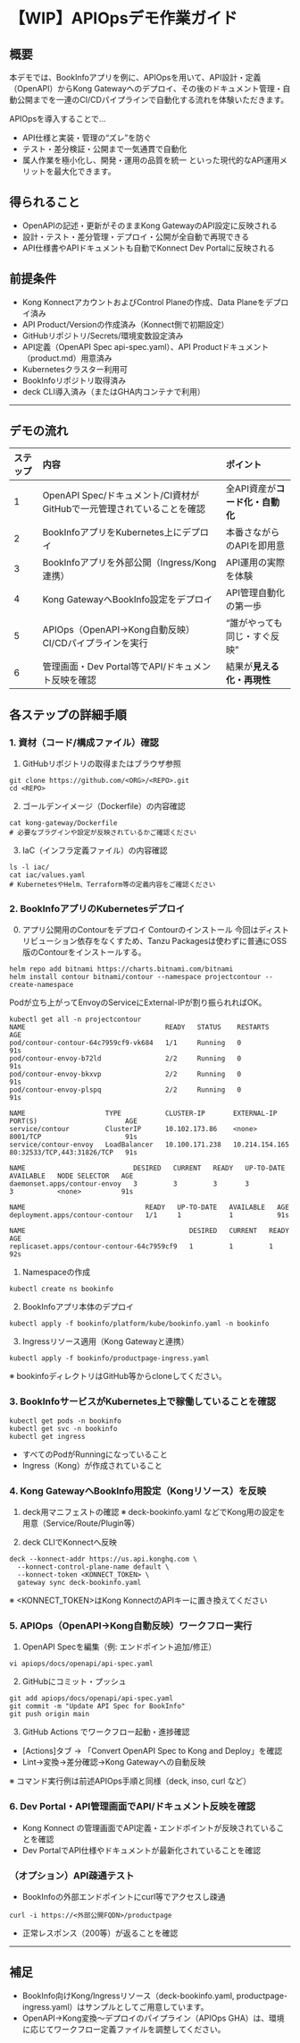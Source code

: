 # 【WIP】APIOpsデモ作業ガイド

## 概要
本デモでは、BookInfoアプリを例に、APIOpsを用いて、API設計・定義（OpenAPI）からKong Gatewayへのデプロイ、その後のドキュメント管理・自動公開までを一連のCI/CDパイプラインで自動化する流れを体験いただきます。

APIOpsを導入することで…
- API仕様と実装・管理の“ズレ”を防ぐ
- テスト・差分検証・公開まで一気通貫で自動化
- 属人作業を極小化し、開発・運用の品質を統一
といった現代的なAPI運用メリットを最大化できます。



## 得られること
- OpenAPIの記述・更新がそのままKong GatewayのAPI設定に反映される
- 設計・テスト・差分管理・デプロイ・公開が全自動で再現できる
- API仕様書やAPIドキュメントも自動でKonnect Dev Portalに反映される



## 前提条件
- Kong KonnectアカウントおよびControl Planeの作成、Data Planeをデプロイ済み
- API Product/Versionの作成済み（Konnect側で初期設定）
- GitHubリポジトリ/Secrets/環境変数設定済み
- API定義（OpenAPI Spec api-spec.yaml）、API Productドキュメント（product.md）用意済み
- Kubernetesクラスター利用可
- BookInfoリポジトリ取得済み
- deck CLI導入済み（またはGHA内コンテナで利用）

---

## デモの流れ
| ステップ | 内容                                     | ポイント            |
| :--- | :------------------------------------- | :-------------- |
| 1    | OpenAPI Spec/ドキュメント/CI資材がGitHubで一元管理されていることを確認     | 全API資産が**コード化・自動化**       |
| 2    | BookInfoアプリをKubernetes上にデプロイ           | 本番さながらのAPIを即用意  |
| 3    | BookInfoアプリを外部公開（Ingress/Kong連携）       | API運用の実際を体験     |
| 4    | Kong GatewayへBookInfo設定をデプロイ           | API管理自動化の第一歩    |
| 5    | APIOps（OpenAPI→Kong自動反映）CI/CDパイプラインを実行 | “誰がやっても同じ・すぐ反映” |
| 6    | 管理画面・Dev Portal等でAPI/ドキュメント反映を確認       | 結果が**見える化・再現性** |



## 各ステップの詳細手順

### 1.  資材（コード/構成ファイル）確認
1. GitHubリポジトリの取得またはブラウザ参照
```
git clone https://github.com/<ORG>/<REPO>.git
cd <REPO>
```

2. ゴールデンイメージ（Dockerfile）の内容確認
```
cat kong-gateway/Dockerfile
# 必要なプラグインや設定が反映されているかご確認ください
```

3. IaC（インフラ定義ファイル）の内容確認
```
ls -l iac/
cat iac/values.yaml
# KubernetesやHelm、Terraform等の定義内容をご確認ください
```


### 2. BookInfoアプリのKubernetesデプロイ
0. アプリ公開用のContourをデプロイ
Contourのインストール
今回はディストリビューション依存をなくすため、Tanzu Packagesは使わずに普通にOSS版のContourをインストールする。

```
helm repo add bitnami https://charts.bitnami.com/bitnami
helm install contour bitnami/contour --namespace projectcontour --create-namespace
```
Podが立ち上がってEnvoyのServiceにExternal-IPが割り振られればOK。
```
kubectl get all -n projectcontour
NAME                                   READY   STATUS    RESTARTS   AGE
pod/contour-contour-64c7959cf9-vk684   1/1     Running   0          91s
pod/contour-envoy-b72ld                2/2     Running   0          91s
pod/contour-envoy-bkxvp                2/2     Running   0          91s
pod/contour-envoy-plspq                2/2     Running   0          91s

NAME                    TYPE           CLUSTER-IP       EXTERNAL-IP      PORT(S)                      AGE
service/contour         ClusterIP      10.102.173.86    <none>           8001/TCP                     91s
service/contour-envoy   LoadBalancer   10.100.171.238   10.214.154.165   80:32533/TCP,443:31826/TCP   91s

NAME                           DESIRED   CURRENT   READY   UP-TO-DATE   AVAILABLE   NODE SELECTOR   AGE
daemonset.apps/contour-envoy   3         3         3       3            3           <none>          91s

NAME                              READY   UP-TO-DATE   AVAILABLE   AGE
deployment.apps/contour-contour   1/1     1            1           91s

NAME                                         DESIRED   CURRENT   READY   AGE
replicaset.apps/contour-contour-64c7959cf9   1         1         1       92s
```

1. Namespaceの作成

```
kubectl create ns bookinfo
```

2. BookInfoアプリ本体のデプロイ

```
kubectl apply -f bookinfo/platform/kube/bookinfo.yaml -n bookinfo
```

3. Ingressリソース適用（Kong Gatewayと連携）

```
kubectl apply -f bookinfo/productpage-ingress.yaml
```

※ bookinfoディレクトリはGitHub等からcloneしてください。

### 3. BookInfoサービスがKubernetes上で稼働していることを確認
```
kubectl get pods -n bookinfo
kubectl get svc -n bookinfo
kubectl get ingress
```

- すべてのPodがRunningになっていること
- Ingress（Kong）が作成されていること

### 4. Kong GatewayへBookInfo用設定（Kongリソース）を反映
1. deck用マニフェストの確認
※ deck-bookinfo.yaml などでKong用の設定を用意（Service/Route/Plugin等）

2. deck CLIでKonnectへ反映
```
deck --konnect-addr https://us.api.konghq.com \
  --konnect-control-plane-name default \
  --konnect-token <KONNECT_TOKEN> \
  gateway sync deck-bookinfo.yaml
```
※ <KONNECT_TOKEN>はKong KonnectのAPIキーに置き換えてください

### 5. APIOps（OpenAPI→Kong自動反映）ワークフロー実行
1. OpenAPI Specを編集（例: エンドポイント追加/修正）

```
vi apiops/docs/openapi/api-spec.yaml
```

2. GitHubにコミット・プッシュ
```
git add apiops/docs/openapi/api-spec.yaml
git commit -m "Update API Spec for BookInfo"
git push origin main
```

3. GitHub Actions でワークフロー起動・進捗確認

- [Actions]タブ → 「Convert OpenAPI Spec to Kong and Deploy」を確認
- Lint→変換→差分確認→Kong Gatewayへの自動反映

※ コマンド実行例は前述APIOps手順と同様（deck, inso, curl など）

### 6. Dev Portal・API管理画面でAPI/ドキュメント反映を確認
- Kong Konnect の管理画面でAPI定義・エンドポイントが反映されていることを確認
- Dev PortalでAPI仕様やドキュメントが最新化されていることを確認

### （オプション）API疎通テスト
- BookInfoの外部エンドポイントにcurl等でアクセスし疎通
```
curl -i https://<外部公開FQDN>/productpage
```

- 正常レスポンス（200等）が返ることを確認

---

## 補足
- BookInfo向けKong/Ingressリソース（deck-bookinfo.yaml, productpage-ingress.yaml）はサンプルとしてご用意しています。
- OpenAPI→Kong変換～デプロイのパイプライン（APIOps GHA）は、環境に応じてワークフロー定義ファイルを調整してください。

